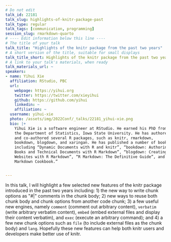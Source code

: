 ```yaml
---
# Do not edit
talk_id: 22181
talk_slug: highlights-of-knitr-package-past
talk_type: regular
talk_tags: [communication, programming]
session_slug: rmarkdown-quarto
# ---- Edit information below this line ----
# The title of your talk
talk_title: "Highlights of the knitr package from the past two years"
# A short version of the title, suitable for small displays
talk_title_short: Highlights of the knitr package from the past two years
# A link to your talk's materials, when ready
talk_materials_url: ~
speakers:
- name: Yihui Xie
  affiliation: RStudio, PBC
  url:
    webpage: https://yihui.org
    twitter: https://twitter.com/xieyihui
    github: https://github.com/yihui
    linkedin: ~
    affiliation: ~
  username: yihui-xie
  photo: /assets/img/2022Conf/_talks/22181_yihui-xie.png
  bio: |+
    Yihui Xie is a software engineer at RStudio. He earned his PhD from
    the Department of Statistics, Iowa State University. He has authored
    and co-authored several R packages, such as knitr, rmarkdown,
    bookdown, blogdown, and xaringan. He has published a number of books,
    including “Dynamic Documents with R and knitr”, “bookdown: Authoring
    Books and Technical Documents with R Markdown”, “blogdown: Creating
    Websites with R Markdown”, “R Markdown: The Definitive Guide”, and “R
    Markdown Cookbook.”


---
```


<!-- ABSTRACT ----
Please write abstract below. You may use simple markdown (links, code style, bold, italics)
-->

In this talk, I will highlight a few selected new features of the knitr package
introduced in the past two years including: 1) the new way to write chunk
options as "#|" comments in the chunk body; 2) new ways to reuse both chunk body
and chunk options from another code chunk; 3) a few useful new engines, namely
`comment` (comment out arbitrary content), `verbatim` (write arbitrary verbatim
content), `embed` (embed external files and display their content verbatim), and
`exec` (execute an arbitrary command); and 4) a few new chunk options such as
`file` (to include external files as the chunk body) and `lang`. Hopefully these
new features can help both knitr users and developers make better use of knitr.
